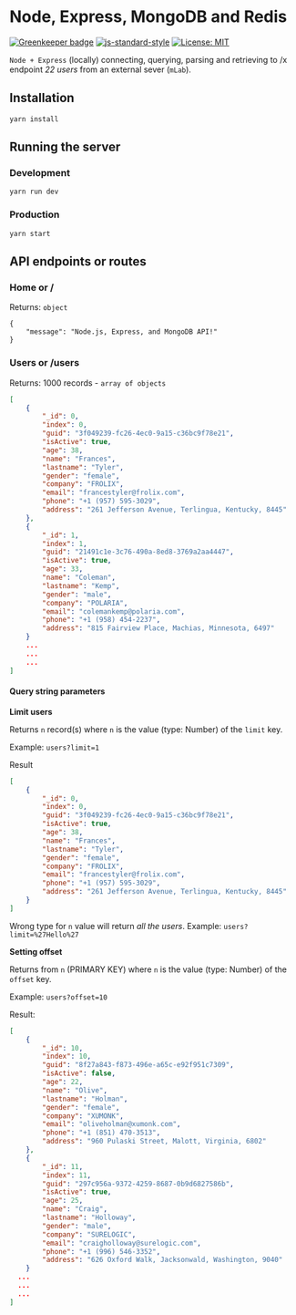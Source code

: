 # Node, Express, MongoDB and Redis

[![Greenkeeper badge](https://badges.greenkeeper.io/alpersonalwebsite/node-express-mongo-db.svg)](https://greenkeeper.io/)
[![js-standard-style](https://img.shields.io/badge/code%20style-standard-brightgreen.svg)](http://standardjs.com)
[![License: MIT](https://img.shields.io/badge/License-MIT-brightgreen.svg)](https://opensource.org/licenses/MIT)


`Node + Express` (locally) connecting, querying, parsing and retrieving to /x endpoint *22 users* from an external sever (`mLab`).

## Installation
```
yarn install
```
## Running the server

### Development
```
yarn run dev
```

### Production
```
yarn start
```

## API endpoints or routes 

### Home or / 
Returns: `object`
```
{
    "message": "Node.js, Express, and MongoDB API!"
}
```
### Users or /users
Returns: 1000 records - `array of objects`
```json
[
    {
        "_id": 0,
        "index": 0,
        "guid": "3f049239-fc26-4ec0-9a15-c36bc9f78e21",
        "isActive": true,
        "age": 38,
        "name": "Frances",
        "lastname": "Tyler",
        "gender": "female",
        "company": "FROLIX",
        "email": "francestyler@frolix.com",
        "phone": "+1 (957) 595-3029",
        "address": "261 Jefferson Avenue, Terlingua, Kentucky, 8445"
    },
    {
        "_id": 1,
        "index": 1,
        "guid": "21491c1e-3c76-490a-8ed8-3769a2aa4447",
        "isActive": true,
        "age": 33,
        "name": "Coleman",
        "lastname": "Kemp",
        "gender": "male",
        "company": "POLARIA",
        "email": "colemankemp@polaria.com",
        "phone": "+1 (958) 454-2237",
        "address": "815 Fairview Place, Machias, Minnesota, 6497"
    }
    ...
    ...
    ...
]
```

#### Query string parameters

**Limit users**

Returns `n` record(s) where `n` is the value (type: Number) of the `limit` key.

Example: `users?limit=1`

Result
```json
[
    {
        "_id": 0,
        "index": 0,
        "guid": "3f049239-fc26-4ec0-9a15-c36bc9f78e21",
        "isActive": true,
        "age": 38,
        "name": "Frances",
        "lastname": "Tyler",
        "gender": "female",
        "company": "FROLIX",
        "email": "francestyler@frolix.com",
        "phone": "+1 (957) 595-3029",
        "address": "261 Jefferson Avenue, Terlingua, Kentucky, 8445"
    }
]
```

Wrong type for `n` value will return *all the users*.
Example: `users?limit=%27Hello%27`

**Setting offset**

Returns from `n` (PRIMARY KEY) where `n` is the value (type: Number) of the `offset` key.

Example: `users?offset=10`

Result:
```json
[
    {
        "_id": 10,
        "index": 10,
        "guid": "8f27a843-f873-496e-a65c-e92f951c7309",
        "isActive": false,
        "age": 22,
        "name": "Olive",
        "lastname": "Holman",
        "gender": "female",
        "company": "XUMONK",
        "email": "oliveholman@xumonk.com",
        "phone": "+1 (851) 470-3513",
        "address": "960 Pulaski Street, Malott, Virginia, 6802"
    },
    {
        "_id": 11,
        "index": 11,
        "guid": "297c956a-9372-4259-8687-0b9d6827586b",
        "isActive": true,
        "age": 25,
        "name": "Craig",
        "lastname": "Holloway",
        "gender": "male",
        "company": "SURELOGIC",
        "email": "craigholloway@surelogic.com",
        "phone": "+1 (996) 546-3352",
        "address": "626 Oxford Walk, Jacksonwald, Washington, 9040"
    }
  ...
  ...
  ...
]
```